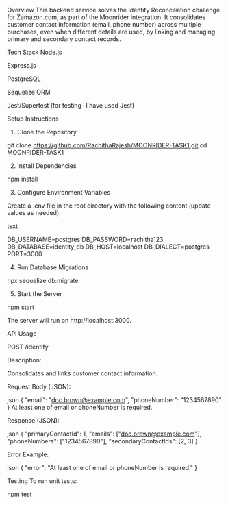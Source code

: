 Overview
This backend service solves the Identity Reconciliation challenge for Zamazon.com, as part of the Moonrider integration. It consolidates customer contact information (email, phone number) across multiple purchases, even when different details are used, by linking and managing primary and secondary contact records.

Tech Stack
Node.js

Express.js

PostgreSQL

Sequelize ORM

Jest/Supertest (for testing- I have used Jest)


Setup Instructions
1. Clone the Repository

git clone https://github.com/RachithaRajesh/MOONRIDER-TASK1.git
cd MOONRIDER-TASK1

2. Install Dependencies

npm install

3. Configure Environment Variables

Create a .env file in the root directory with the following content (update values as needed):

text

DB_USERNAME=postgres
DB_PASSWORD=rachitha123
DB_DATABASE=identity_db
DB_HOST=localhost
DB_DIALECT=postgres
PORT=3000

4. Run Database Migrations

npx sequelize db:migrate

5. Start the Server

npm start

The server will run on http://localhost:3000.

API Usage

POST /identify

Description:

Consolidates and links customer contact information.

Request Body (JSON):

json
{
  "email": "doc.brown@example.com",
  "phoneNumber": "1234567890"
}
At least one of email or phoneNumber is required.

Response (JSON):

json
{
  "primaryContactId": 1,
  "emails": ["doc.brown@example.com"],
  "phoneNumbers": ["1234567890"],
  "secondaryContactIds": [2, 3]
}

Error Example:

json
{
  "error": "At least one of email or phoneNumber is required."
}

Testing
To run unit tests:

npm test